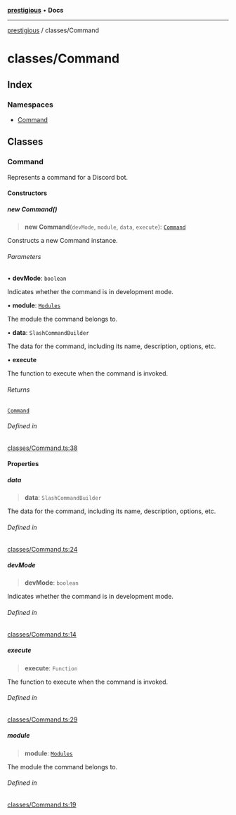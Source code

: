 [**prestigious**](../../README.md) • **Docs**

***

[prestigious](../../README.md) / classes/Command

# classes/Command

## Index

### Namespaces

- [Command](namespaces/Command/README.md)

## Classes

### Command

Represents a command for a Discord bot.

#### Constructors

##### new Command()

> **new Command**(`devMode`, `module`, `data`, `execute`): [`Command`](README.md#command)

Constructs a new Command instance.

###### Parameters

• **devMode**: `boolean`

Indicates whether the command is in development mode.

• **module**: [`Modules`](../../enums/Modules.md#modules)

The module the command belongs to.

• **data**: `SlashCommandBuilder`

The data for the command, including its name, description, options, etc.

• **execute**

The function to execute when the command is invoked.

###### Returns

[`Command`](README.md#command)

###### Defined in

[classes/Command.ts:38](https://github.com/LightBlueGamer/Prestigious/blob/85a20b132e245a5deb00df242c82d7c6845a7ed4/src/lib/classes/Command.ts#L38)

#### Properties

##### data

> **data**: `SlashCommandBuilder`

The data for the command, including its name, description, options, etc.

###### Defined in

[classes/Command.ts:24](https://github.com/LightBlueGamer/Prestigious/blob/85a20b132e245a5deb00df242c82d7c6845a7ed4/src/lib/classes/Command.ts#L24)

##### devMode

> **devMode**: `boolean`

Indicates whether the command is in development mode.

###### Defined in

[classes/Command.ts:14](https://github.com/LightBlueGamer/Prestigious/blob/85a20b132e245a5deb00df242c82d7c6845a7ed4/src/lib/classes/Command.ts#L14)

##### execute

> **execute**: `Function`

The function to execute when the command is invoked.

###### Defined in

[classes/Command.ts:29](https://github.com/LightBlueGamer/Prestigious/blob/85a20b132e245a5deb00df242c82d7c6845a7ed4/src/lib/classes/Command.ts#L29)

##### module

> **module**: [`Modules`](../../enums/Modules.md#modules)

The module the command belongs to.

###### Defined in

[classes/Command.ts:19](https://github.com/LightBlueGamer/Prestigious/blob/85a20b132e245a5deb00df242c82d7c6845a7ed4/src/lib/classes/Command.ts#L19)
